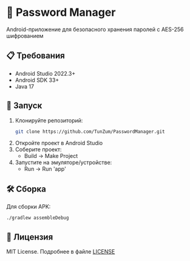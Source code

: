 # 🔐 Password Manager

Android-приложение для безопасного хранения паролей с AES-256 шифрованием

## 📋 Требования
- Android Studio 2022.3+
- Android SDK 33+
- Java 17

## 🚀 Запуск
1. Клонируйте репозиторий:
   ```bash
   git clone https://github.com/TunZum/PasswordManager.git
   ```
2. Откройте проект в Android Studio
3. Соберите проект:
   - Build → Make Project
4. Запустите на эмуляторе/устройстве:
   - Run → Run 'app'

## 🛠 Сборка
Для сборки APK:
```bash
./gradlew assembleDebug
```

## 📜 Лицензия
MIT License. Подробнее в файле [LICENSE](LICENSE)
